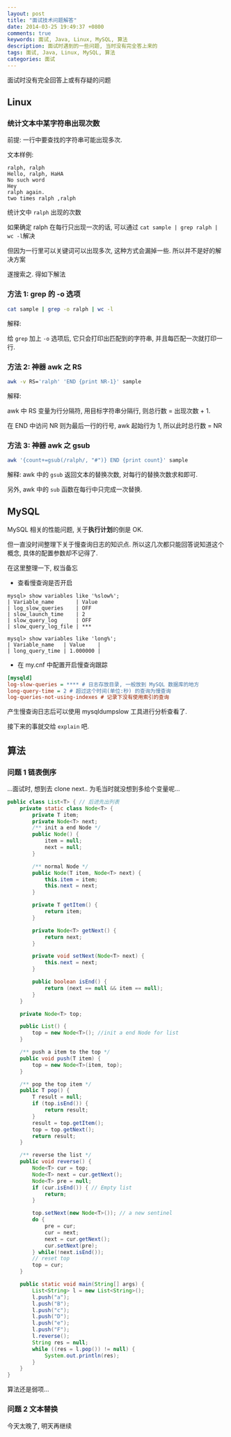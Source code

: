 ```yaml
---
layout: post
title: "面试技术问题解答"
date: 2014-03-25 19:49:37 +0800
comments: true
keywords: 面试, Java, Linux, MySQL, 算法
description: 面试时遇到的一些问题, 当时没有完全答上来的
tags: 面试, Java, Linux, MySQL, 算法
categories: 面试
---
```


面试时没有完全回答上或有存疑的问题
<!--more-->
Linux
------
### 统计文本中某字符串出现次数
前提: 一行中要查找的字符串可能出现多次.

文本样例:

```text sample
ralph, ralph
Hello, ralph, HaHA
No such word
Hey
ralph again.
two times ralph ,ralph
```

统计文中 `ralph` 出现的次数

如果确定 ralph 在每行只出现一次的话, 可以通过 `cat sample | grep ralph | wc
-l`解决

但因为一行里可以关键词可以出现多次, 这种方式会漏掉一些. 所以并不是好的解决方案

遂搜索之.  得如下解法

### 方法 1: grep 的 -o 选项

```bash
cat sample | grep -o ralph | wc -l
```
解释:

给 `grep` 加上 `-o` 选项后, 它只会打印出匹配到的字符串, 并且每匹配一次就打印一行. 

### 方法 2: 神器 awk 之 RS

```bash
awk -v RS='ralph' 'END {print NR-1}' sample
```

解释:

awk 中 RS 变量为行分隔符, 用目标字符串分隔行, 则总行数 = 出现次数 + 1.

在 END 中访问 NR 则为最后一行的行号, awk 起始行为 1, 所以此时总行数 = NR

### 方法 3: 神器 awk 之 gsub

```bash
awk '{count+=gsub(/ralph/, "#")} END {print count}' sample
```
解释:
awk 中的 `gsub` 返回文本的替换次数, 对每行的替换次数求和即可.

另外, awk 中的 `sub` 函数在每行中只完成一次替换.

MySQL
------
MySQL 相关的性能问题, 关于**执行计划**的倒是 OK.

但一直没时间整理下关于慢查询日志的知识点. 所以这几次都只能回答说知道这个概念, 具体的配置参数却不记得了.

在这里整理一下, 权当备忘

* 查看慢查询是否开启

```mysql
mysql> show variables like '%slow%';
| Variable_name       | Value
| log_slow_queries    | OFF
| slow_launch_time    | 2
| slow_query_log      | OFF
| slow_query_log_file | ***

mysql> show variables like 'long%';
| Variable_name   | Value    |
| long_query_time | 1.000000 |
```

* 在 my.cnf 中配置开启慢查询跟踪
```ini my.cnf
[mysqld]
log-slow-queries = **** # 日志存放目录, 一般放到 MySQL 数据库的地方
long-query-time = 2 # 超过这个时间(单位:秒) 的查询为慢查询
log-queries-not-using-indexes # 记录下没有使用索引的查询
```

产生慢查询日志后可以使用 mysqldumpslow 工具进行分析查看了.

接下来的事就交给 `explain` 吧.



算法
-----
### 问题 1 链表倒序
...面试时, 想到去 clone next.. 为毛当时就没想到多给个变量呢...

```java List.java
public class List<T> { // 后进先出列表
	private static class Node<T> {
		private T item;
		private Node<T> next;
		/** init a end Node */
		public Node() {
			item = null;
			next = null;
		}

		/** normal Node */
		public Node(T item, Node<T> next) {
			this.item = item;
			this.next = next;
		}

		private T getItem() {
			return item;
		}

		private Node<T> getNext() {
			return next;
		}

		private void setNext(Node<T> next) {
			this.next = next;
		}

		public boolean isEnd() {
			return (next == null && item == null);
		}
	}

	private Node<T> top;

	public List() {
		top = new Node<T>(); //init a end Node for list
	}

	/** push a item to the top */
	public void push(T item) {
		top = new Node<T>(item, top);
	}

	/** pop the top item */
	public T pop() {
		T result = null;
		if (top.isEnd()) {
			return result;
		}
		result = top.getItem();
		top = top.getNext();
		return result;
	}

	/** reverse the list */
	public void reverse() {
		Node<T> cur = top;
		Node<T> next = cur.getNext();
		Node<T> pre = null;
		if (cur.isEnd()) { // Empty list
			return;
		}

		top.setNext(new Node<T>()); // a new sentinel
		do {
			pre = cur;
			cur = next;
			next = cur.getNext();
			cur.setNext(pre);
		} while(!next.isEnd());
		// reset top
		top = cur;
	}

	public static void main(String[] args) {
		List<String> l = new List<String>();
		l.push("a");
		l.push("B");
		l.push("c");
		l.push("D");
		l.push("e");
		l.push("F");
		l.reverse();
		String res = null;
		while ((res = l.pop()) != null) {
			System.out.println(res);
		}
	}
}
```
算法还是弱项...

### 问题 2 文本替换
今天太晚了, 明天再继续

